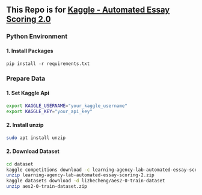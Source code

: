 ## This Repo is for [Kaggle - Automated Essay Scoring 2.0](https://www.kaggle.com/competitions/learning-agency-lab-automated-essay-scoring-2)

### Python Environment

#### 1. Install Packages

```b
pip install -r requirements.txt
```

### Prepare Data

#### 1. Set Kaggle Api

```bash
export KAGGLE_USERNAME="your_kaggle_username"
export KAGGLE_KEY="your_api_key"
```

#### 2. Install unzip

```bash
sudo apt install unzip
```

#### 2. Download Dataset
```bash
cd dataset
kaggle competitions download -c learning-agency-lab-automated-essay-scoring-2
unzip learning-agency-lab-automated-essay-scoring-2.zip
kaggle datasets download -d lizhecheng/aes2-0-train-dataset
unzip aes2-0-train-dataset.zip
```

